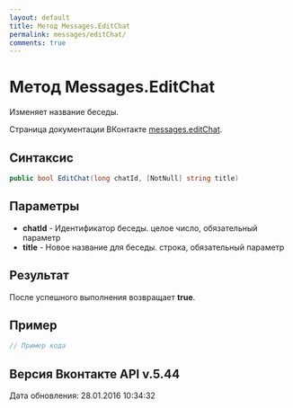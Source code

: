 ```yaml
---
layout: default
title: Метод Messages.EditChat
permalink: messages/editChat/
comments: true
---
```

# Метод Messages.EditChat
Изменяет название беседы.

Страница документации ВКонтакте [messages.editChat](https://vk.com/dev/messages.editChat).

## Синтаксис
``` csharp
public bool EditChat(long chatId, [NotNull] string title)
```

## Параметры
+ **chatId** - Идентификатор беседы. целое число, обязательный параметр
+ **title** - Новое название для беседы. строка, обязательный параметр

## Результат
После успешного выполнения возвращает **true**.

## Пример
``` csharp
// Пример кода
```

## Версия Вконтакте API v.5.44
Дата обновления: 28.01.2016 10:34:32
